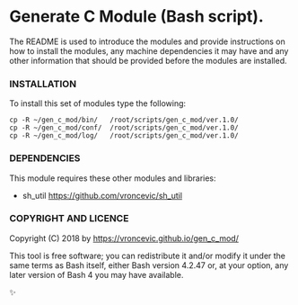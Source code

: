 # Generate C Module (Bash script).

The README is used to introduce the modules and provide instructions on
how to install the modules, any machine dependencies it may have and any
other information that should be provided before the modules are installed.

### INSTALLATION

To install this set of modules type the following:

```
cp -R ~/gen_c_mod/bin/   /root/scripts/gen_c_mod/ver.1.0/
cp -R ~/gen_c_mod/conf/  /root/scripts/gen_c_mod/ver.1.0/
cp -R ~/gen_c_mod/log/   /root/scripts/gen_c_mod/ver.1.0/
```

### DEPENDENCIES

This module requires these other modules and libraries:

* sh_util https://github.com/vroncevic/sh_util

### COPYRIGHT AND LICENCE

Copyright (C) 2018 by https://vroncevic.github.io/gen_c_mod/

This tool is free software; you can redistribute it and/or modify
it under the same terms as Bash itself, either Bash version 4.2.47 or,
at your option, any later version of Bash 4 you may have available.

:sparkles:

